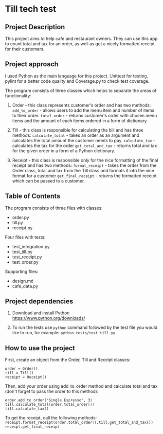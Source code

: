 # Till tech test

## Project Description
This project aims to help cafe and restaurant owners. They can use this app to count total and tax for an order, as well as get a nicely formatted receipt for their customers.


## Project approach
I used Python as the main language for this project. Unittest for testing, pylint for a better code quality and Coverage.py to check test coverage. 

The program consists of three classes which helps to separate the areas of functionality:

1. Order - this class represents customer's order and has two methods:
`add_to_order` - allows users to add the menu item and number of items to their order.
`total_order` - returns customer's order with chosen menu items and the amount of each items ordered in a form of dictionary.

3. Till - this class is responsible for calculating the bill and has three methods:
`calculate_total` - takes an order as an argument and calculates the total amount the customer needs to pay.
`calculate_tax` - calculates the tax for the order
`get_total_and_tax` - returns total and tax for the given order in a form of a Python dictionary. 

4. Receipt - this class is responsible only for the nice formatting of the final receipt and has two methods:
`format_receipt` - takes the order from the Order class, total and tax from the Till class and formats it into the nice format for a customer
`get_final_receipt` - returns the formatted receipt which can be passed to a customer.


## Table of Contents
The program consists of three files with classes:
* order.py
* till.py
* receipt.py

Four files with tests:
* test_integration.py
* test_till.py
* test_receipt.py
* test_order.py

Supporting files:
* design.md
* cafe_data.py

## Project dependencies
1. Download and install Python  
https://www.python.org/downloads/

2. To run the tests use `python` command followed by the test file you would like to run, for example:
`python tests/test_till.py`


## How to use the project
First, create an object from the Order, Till and Receipt classes:  

`order = Order()`  
`till = Till()`  
`receipt = Receipt()`  

Then, add your order using add_to_order method and calculate total and tax (don't forget to pass the order to this method):

`order.add_to_order('Single Espresso', 3)`  
`till.calculate_total(order.total_order())`  
`till.calculate_tax()`  

To get the receipt, call the following methods:
`receipt.format_receipt(order.total_order(),till.get_total_and_tax())`  
`receipt.get_final_receipt`  